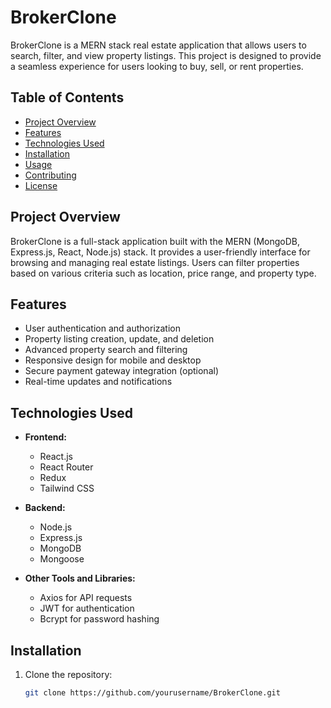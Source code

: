 # BrokerClone

BrokerClone is a MERN stack real estate application that allows users to search, filter, and view property listings. This project is designed to provide a seamless experience for users looking to buy, sell, or rent properties.

## Table of Contents

- [Project Overview](#project-overview)
- [Features](#features)
- [Technologies Used](#technologies-used)
- [Installation](#installation)
- [Usage](#usage)
- [Contributing](#contributing)
- [License](#license)

## Project Overview

BrokerClone is a full-stack application built with the MERN (MongoDB, Express.js, React, Node.js) stack. It provides a user-friendly interface for browsing and managing real estate listings. Users can filter properties based on various criteria such as location, price range, and property type.

## Features

- User authentication and authorization
- Property listing creation, update, and deletion
- Advanced property search and filtering
- Responsive design for mobile and desktop
- Secure payment gateway integration (optional)
- Real-time updates and notifications

## Technologies Used

- **Frontend:**
  - React.js
  - React Router
  - Redux
  - Tailwind CSS

- **Backend:**
  - Node.js
  - Express.js
  - MongoDB
  - Mongoose

- **Other Tools and Libraries:**
  - Axios for API requests
  - JWT for authentication
  - Bcrypt for password hashing

## Installation

1. Clone the repository:

   ```bash
   git clone https://github.com/yourusername/BrokerClone.git
